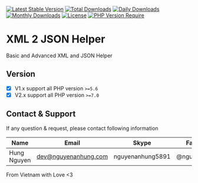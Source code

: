 [![Latest Stable Version](https://img.shields.io/packagist/v/nguyenanhung/xml2json-helper.svg?style=flat-square)](https://packagist.org/packages/nguyenanhung/xml2json-helper)
[![Total Downloads](https://img.shields.io/packagist/dt/nguyenanhung/xml2json-helper.svg?style=flat-square)](https://packagist.org/packages/nguyenanhung/xml2json-helper)
[![Daily Downloads](https://img.shields.io/packagist/dd/nguyenanhung/xml2json-helper.svg?style=flat-square)](https://packagist.org/packages/nguyenanhung/xml2json-helper)
[![Monthly Downloads](https://img.shields.io/packagist/dm/nguyenanhung/xml2json-helper.svg?style=flat-square)](https://packagist.org/packages/nguyenanhung/xml2json-helper)
[![License](https://img.shields.io/packagist/l/nguyenanhung/xml2json-helper.svg?style=flat-square)](https://packagist.org/packages/nguyenanhung/xml2json-helper)
[![PHP Version Require](https://img.shields.io/packagist/dependency-v/nguyenanhung/xml2json-helper/php)](https://packagist.org/packages/nguyenanhung/xml2json-helper)

# XML 2 JSON Helper

Basic and Advanced XML and JSON Helper

## Version

- [x] V1.x support all PHP version `>=5.6`
- [x] V2.x support all PHP version `>=7.0`

## Contact & Support

If any question & request, please contact following information

| Name        | Email                | Skype            | Facebook      |
| ----------- | -------------------- | ---------------- | ------------- |
| Hung Nguyen | dev@nguyenanhung.com | nguyenanhung5891 | @nguyenanhung |

From Vietnam with Love <3
